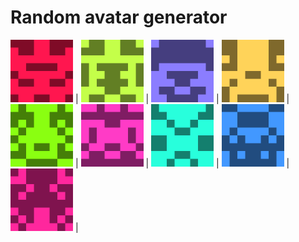 # Random avatar generator
<img src="https://github.com/DeLaiT/Random-avatar-generator/blob/master/examples/av1.png?raw=true" alt="drawing" width="100px" height=100px/> | 
<img src="https://github.com/DeLaiT/Random-avatar-generator/blob/master/examples/av2.png?raw=true" alt="drawing" width="100px" height=100px/> |
<img src="https://github.com/DeLaiT/Random-avatar-generator/blob/master/examples/av3.png?raw=true" alt="drawing" width="100px" height=100px/> | 
<img src="https://github.com/DeLaiT/Random-avatar-generator/blob/master/examples/av4.png?raw=true" alt="drawing" width="100px" height=100px/> | 
<img src="https://github.com/DeLaiT/Random-avatar-generator/blob/master/examples/av5.png?raw=true" alt="drawing" width="100px" height=100px/> | 
<img src="https://github.com/DeLaiT/Random-avatar-generator/blob/master/examples/av6.png?raw=true" alt="drawing" width="100px" height=100px/> | 
<img src="https://github.com/DeLaiT/Random-avatar-generator/blob/master/examples/av7.png?raw=true" alt="drawing" width="100px" height=100px/> | 
<img src="https://github.com/DeLaiT/Random-avatar-generator/blob/master/examples/av8.png?raw=true" alt="drawing" width="100px" height=100px/> | 
<img src="https://github.com/DeLaiT/Random-avatar-generator/blob/master/examples/av9.png?raw=true" alt="drawing" width="100px" height=100px/> | 
